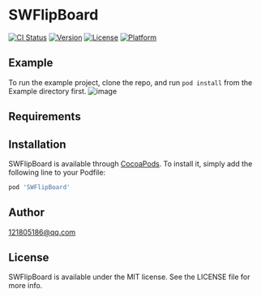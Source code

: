 # SWFlipBoard

[![CI Status](https://img.shields.io/travis/121805186@qq.com/SWFlipBoard.svg?style=flat)](https://travis-ci.org/121805186@qq.com/SWFlipBoard)
[![Version](https://img.shields.io/cocoapods/v/SWFlipBoard.svg?style=flat)](https://cocoapods.org/pods/SWFlipBoard)
[![License](https://img.shields.io/cocoapods/l/SWFlipBoard.svg?style=flat)](https://cocoapods.org/pods/SWFlipBoard)
[![Platform](https://img.shields.io/cocoapods/p/SWFlipBoard.svg?style=flat)](https://cocoapods.org/pods/SWFlipBoard)

## Example

To run the example project, clone the repo, and run `pod install` from the Example directory first.
![image](https://github.com/JianBinWu/SWFlipBoard/blob/main/Example/example.gif)

## Requirements

## Installation

SWFlipBoard is available through [CocoaPods](https://cocoapods.org). To install
it, simply add the following line to your Podfile:

```ruby
pod 'SWFlipBoard'
```

## Author

121805186@qq.com

## License

SWFlipBoard is available under the MIT license. See the LICENSE file for more info.

